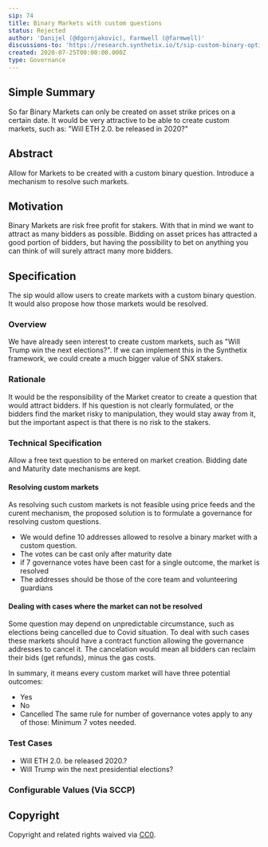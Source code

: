 ```yaml
---
sip: 74
title: Binary Markets with custom questions
status: Rejected
author: 'Danijel (@dgornjakovic), Farmwell (@farmwell)'
discussions-to: 'https://research.synthetix.io/t/sip-custom-binary-options/118'
created: 2020-07-25T00:00:00.000Z
type: Governance
---
```


<!--You can leave these HTML comments in your merged SIP and delete the visible duplicate text guides, they will not appear and may be helpful to refer to if you edit it again. This is the suggested template for new SIPs. Note that an SIP number will be assigned by an editor. When opening a pull request to submit your SIP, please use an abbreviated title in the filename, `sip-draft_title_abbrev.md`. The title should be 44 characters or less.-->

## Simple Summary

<!--"If you can't explain it simply, you don't understand it well enough." Simply describe the outcome the proposed changes intends to achieve. This should be non-technical and accessible to a casual community member.-->

So far Binary Markets can only be created on asset strike prices on a certain date.
It would be very attractive to be able to create custom markets, such as: "Will ETH 2.0. be released in 2020?"

## Abstract

<!--A short (~200 word) description of the proposed change, the abstract should clearly describe the proposed change. This is what *will* be done if the SIP is implemented, not *why* it should be done or *how* it will be done. If the SIP proposes deploying a new contract, write, "we propose to deploy a new contract that will do x".-->

Allow for Markets to be created with a custom binary question.
Introduce a mechanism to resolve such markets.

## Motivation

<!--This is the problem statement. This is the *why* of the SIP. It should clearly explain *why* the current state of the protocol is inadequate.  It is critical that you explain *why* the change is needed, if the SIP proposes changing how something is calculated, you must address *why* the current calculation is innaccurate or wrong. This is not the place to describe how the SIP will address the issue!-->

Binary Markets are risk free profit for stakers. With that in mind we want to attract as many bidders as possible.
Bidding on asset prices has attracted a good portion of bidders, but having the possibility to bet on anything you can think of will surely attract many more bidders.

## Specification

<!--The specification should describe the syntax and semantics of any new feature, there are five sections
1. Overview
2. Rationale
3. Technical Specification
4. Test Cases
5. Configurable Values
-->

The sip would allow users to create markets with a custom binary question. It would also propose how those markets would be resolved.

### Overview

<!--This is a high level overview of *how* the SIP will solve the problem. The overview should clearly describe how the new feature will be implemented.-->

We have already seen interest to create custom markets, such as "Will Trump win the next elections?". If we can implement this in the Synthetix framework, we could create a much bigger value of SNX stakers.

### Rationale

<!--This is where you explain the reasoning behind how you propose to solve the problem. Why did you propose to implement the change in this way, what were the considerations and trade-offs. The rationale fleshes out what motivated the design and why particular design decisions were made. It should describe alternate designs that were considered and related work. The rationale may also provide evidence of consensus within the community, and should discuss important objections or concerns raised during discussion.-->

It would be the responsibility of the Market creator to create a question that would attract bidders. If his question is not clearly formulated, or the bidders find the market risky to manipulation, they would stay away from it, but the important aspect is that there is no risk to the stakers.

### Technical Specification

<!--The technical specification should outline the public API of the changes proposed. That is, changes to any of the interfaces Synthetix currently exposes or the creations of new ones.-->

Allow a free text question to be entered on market creation. Bidding date and Maturity date mechanisms are kept.

#### Resolving custom markets

As resolving such custom markets is not feasible using price feeds and the curent mechanism, the proposed solution is to formulate a governance for resolving custom questions.

- We would define 10 addresses allowed to resolve a binary market with a custom question.
- The votes can be cast only after maturity date
- if 7 governance votes have been cast for a single outcome, the market is resolved
- The addresses should be those of the core team and volunteering guardians

#### Dealing with cases where the market can not be resolved

Some question may depend on unpredictable circumstance, such as elections being cancelled due to Covid situation.
To deal with such cases these markets should have a contract function allowing the governance addresses to cancel it.
The cancelation would mean all bidders can reclaim their bids (get refunds), minus the gas costs.

In summary, it means every custom market will have three potential outcomes:

- Yes
- No
- Cancelled
  The same rule for number of governance votes apply to any of those: Minimum 7 votes needed.

### Test Cases

<!--Test cases for an implementation are mandatory for SIPs but can be included with the implementation..-->

- Will ETH 2.0. be released 2020.?
- Will Trump win the next presidential elections?

### Configurable Values (Via SCCP)

<!--Please list all values configurable via SCCP under this implementation.-->

## Copyright

Copyright and related rights waived via [CC0](https://creativecommons.org/publicdomain/zero/1.0/).
